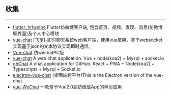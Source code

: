 ## 收集
------

* [flutter\_hrlweibo](https://github.com/huangruiLearn/flutter_hrlweibo) Flutter仿微博客户端, 包含首页、视频、发现、消息(仿微博聊界面)及个人中心模块
* [vue-chat](https://github.com/comsince/vue-chat) [飞享]-即时聊天系统web客户端，使用vue框架，基于websocket实现基于json的文本协议实现即时通信。
* [Vue-chat](https://github.com/han960619/Vue-chat) 仿wechatPC版
* [vue-chat](https://github.com/aermin/vue-chat) A web chat application. Vue + node(koa2) + Mysql + socket.io
* [ghChat](https://github.com/aermin/ghChat) A chat application for GitHub. React + PWA + Node(koa2) + Typescripts + Mysql + Socket.io
* [electron-vue-chat](https://github.com/aermin/electron-vue-chat) (桌面端跨平台)This is the Electron version of the vue-chat
* [vue-WeChat](https://github.com/zhaohaodang/vue-WeChat) 一款基于Vue2.0高仿微信App的单页应用